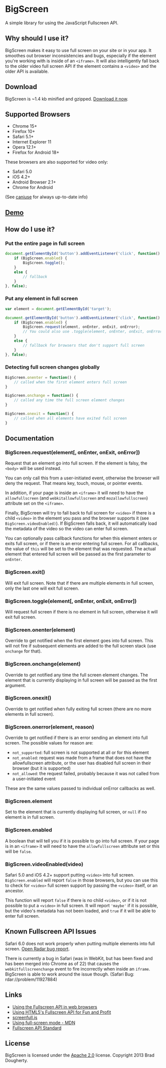 # BigScreen

A simple library for using the JavaScript Fullscreen API.


## Why should I use it?

BigScreen makes it easy to use full screen on your site or in your app. It smoothes out browser inconsistencies and bugs, especially if the element you're working with is inside of an `<iframe>`. It will also intelligently fall back to the older video full screen API if the element contains a `<video>` and the older API is available.


## Download

BigScreen is ~1.4 kb minified and gzipped. [Download it now](https://raw.github.com/bdougherty/BigScreen/master/bigscreen.min.js).


## Supported Browsers

* Chrome 15+
* Firefox 10+
* Safari 5.1+
* Internet Explorer 11
* Opera 12.1+
* Firefox for Android 18+

These browsers are also supported for video only:

* Safari 5.0
* iOS 4.2+
* Android Browser 2.1+
* Chrome for Android

(See [caniuse](http://caniuse.com/#feat=fullscreen) for always up-to-date info)


## [Demo](http://brad.is/coding/BigScreen/)


## How do I use it?

### Put the entire page in full screen

```js
document.getElementById('button').addEventListener('click', function() {
	if (BigScreen.enabled) {
		BigScreen.toggle();
	}
	else {
		// fallback
	}
}, false);
```

### Put any element in full screen

```js
var element = document.getElementById('target');

document.getElementById('button').addEventListener('click', function() {
	if (BigScreen.enabled) {
		BigScreen.request(element, onEnter, onExit, onError);
		// You could also use .toggle(element, onEnter, onExit, onError)
	}
	else {
		// fallback for browsers that don't support full screen
	}
}, false);
```

### Detecting full screen changes globally

```js
BigScreen.onenter = function() {
	// called when the first element enters full screen
}

BigScreen.onchange = function() {
	// called any time the full screen element changes
}

BigScreen.onexit = function() {
	// called when all elements have exited full screen
}
```


## Documentation

### BigScreen.request(element[, onEnter, onExit, onError])

Request that an element go into full screen. If the element is falsy, the `<body>` will be used instead.

You can only call this from a user-initiated event, otherwise the browser will deny the request. That means key, touch, mouse, or pointer events.

In addition, if your page is inside an `<iframe>` it will need to have the `allowfullscreen` (and `webkitallowfullscreen` and `mozallowfullscreen`) attribute set on the `<iframe>`.

Finally, BigScreen will try to fall back to full screen for `<video>` if there is a child `<video>` in the element you pass and the browser supports it (see `BigScreen.videoEnabled)`). If BigScreen falls back, it will automatically load the metadata of the video so the video can enter full screen.

You can optionally pass callback functions for when this element enters or exits full screen, or if there is an error entering full screen. For all callbacks, the value of `this` will be set to the element that was requested. The actual element that entered full screen will be passed as the first parameter to `onEnter`.

### BigScreen.exit()

Will exit full screen. Note that if there are multiple elements in full screen, only the last one will exit full screen.

### BigScreen.toggle(element[, onEnter, onExit, onError])

Will request full screen if there is no element in full screen, otherwise it will exit full screen.

### BigScreen.onenter(element)

Override to get notified when the first element goes into full screen. This will not fire if subsequent elements are added to the full screen stack (use `onchange` for that).

### BigScreen.onchange(element)

Override to get notified any time the full screen element changes. The element that is currently displaying in full screen will be passed as the first argument.

### BigScreen.onexit()

Override to get notified when fully exiting full screen (there are no more elements in full screen).

### BigScreen.onerror(element, reason)

Override to get notified if there is an error sending an element into full screen. The possible values for reason are:

* `not_supported`: full screen is not supported at all or for this element
* `not_enabled`: request was made from a frame that does not have the allowfullscreen attribute, or the user has disabled full screen in their browser (but it is supported)
* `not_allowed`: the request failed, probably because it was not called from a user-initiated event

These are the same values passed to individual onError callbacks as well.

### BigScreen.element

Set to the element that is currently displaying full screen, or `null` if no element is in full screen.

### BigScreen.enabled

A boolean that will tell you if it is possible to go into full screen. If your page is in an `<iframe>` it will need to have the `allowfullscreen` attribute set or this will be `false`.

### BigScreen.videoEnabled(video)

Safari 5.0 and iOS 4.2+ support putting `<video>` into full screen. `BigScreen.enabled` will report `false` in those browsers, but you can use this to check for `<video>` full screen support by passing the `<video>` itself, or an ancestor.

This function will report `false` if there is no child `<video>`, or if it is not possible to put a `<video>` in full screen. It will report `'maybe'` if it is possible, but the video's metadata has not been loaded, and `true` if it will be able to enter full screen.


## Known Fullscreen API Issues

Safari 6.0 does not work properly when putting multiple elements into full screen. [Open Radar bug report](http://openradar.appspot.com/radar?id=1878403).

There is currently a bug in Safari (was in WebKit, but has been fixed and has been merged into Chrome as of 22) that causes the `webkitfullscreenchange` event to fire incorrectly when inside an `iframe`. BigScreen is able to work around the issue though. (Safari Bug: rdar://problem/11927884)


## Links

* [Using the Fullscreen API in web browsers](http://hacks.mozilla.org/2012/01/using-the-fullscreen-api-in-web-browsers/)
* [Using HTML5's Fullscreen API for Fun and Profit](http://sorcery.smugmug.com/2012/06/06/using-html5s-fullscreen-api-for-fun-and-profit/)
* [screenfull.js](https://github.com/sindresorhus/screenfull.js)
* [Using full-screen mode - MDN](https://developer.mozilla.org/en/DOM/Using_full-screen_mode)
* [Fullscreen API Standard](http://fullscreen.spec.whatwg.org)


## License

BigScreen is licensed under the [Apache 2.0](http://www.apache.org/licenses/LICENSE-2.0) license. Copyright 2013 Brad Dougherty.
